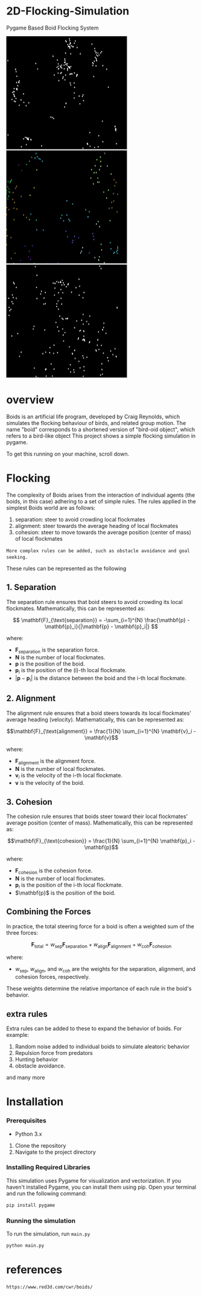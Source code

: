 # 2D-Flocking-Simulation
Pygame Based Boid Flocking System

<img src="graphics/1.gif" alt="drawing" width="320" height="300"/> &nbsp; &nbsp; <img src="graphics/3.gif" alt="drawing" width="320" height="300"/>&nbsp; &nbsp; <img src="graphics/2.gif" alt="drawing" width="320" height="300"/>

# overview
Boids is an artificial life program, developed by Craig Reynolds, which simulates the flocking behaviour of birds, and related group motion. The name "boid" corresponds to a shortened version of "bird-oid object", which refers to a bird-like object
This project shows a simple flocking simulation in pygame.

To get this running on your machine, scroll down.

# Flocking
The complexity of Boids arises from the interaction of individual agents (the boids, in this case) adhering to a set of simple rules. The rules applied in the simplest Boids world are as follows:

1. separation: steer to avoid crowding local flockmates
2. alignment: steer towards the average heading of local flockmates
3. cohesion: steer to move towards the average position (center of mass) of local flockmates

`More complex rules can be added, such as obstacle avoidance and goal seeking.`

These rules can be represented as the following
## 1. Separation
The separation rule ensures that boid steers to avoid crowding its local flockmates. Mathematically, this can be represented as:

```math
 \mathbf{F}_{\text{separation}} = -\sum_{i=1}^{N} \frac{\mathbf{p} - \mathbf{p}_i}{|\mathbf{p} - \mathbf{p}_i|} 
```
where:
- $\mathbf{F}_{\text{separation}}$ is the separation force.
- $\mathbf{N}$ is the number of local flockmates.
- $\mathbf{p}$ is the position of the boid.
- $\mathbf{p}_i$ is the position of the \(i\)-th local flockmate.
- $|\mathbf{p} - \mathbf{p}_i|$ is the distance between the boid and the i-th local flockmate.

## 2. Alignment
The alignment rule ensures that a boid steers towards its local flockmates' average heading (velocity). Mathematically, this can be represented as:

```math
\mathbf{F}_{\text{alignment}} = \frac{1}{N} \sum_{i=1}^{N} \mathbf{v}_i - \mathbf{v}
```
where:
- $\mathbf{F}_{\text{alignment}}$ is the alignment force.
- $\mathbf{N}$ is the number of local flockmates.
- $\mathbf{v}_i$ is the velocity of the i-th local flockmate.
- $\mathbf{v}$ is the velocity of the boid.

## 3. Cohesion
The cohesion rule ensures that boids steer toward their local flockmates' average position (center of mass). Mathematically, this can be represented as:

```math
\mathbf{F}_{\text{cohesion}} = \frac{1}{N} \sum_{i=1}^{N} \mathbf{p}_i - \mathbf{p}
```

where:
- $\mathbf{F}_{\text{cohesion}}$ is the cohesion force.
- $\mathbf{N}$ is the number of local flockmates.
- $\mathbf{p}_i$ is the position of the i-th local flockmate.
- $\mathbf{p}\$ is the position of the boid.

## Combining the Forces
In practice, the total steering force for a boid is often a weighted sum of the three forces:

```math
\mathbf{F}_{\text{total}} = w_{\text{sep}} \mathbf{F}_{\text{separation}} + w_{\text{align}} \mathbf{F}_{\text{alignment}} + w_{\text{coh}} \mathbf{F}_{\text{cohesion}}
```

where:
- $w_{\text{sep}}$, $w_{\text{align}}$, and $w_{\text{coh}}$ are the weights for the separation, alignment, and cohesion forces, respectively.

These weights determine the relative importance of each rule in the boid's behavior.

## extra rules
Extra rules can be added to these to expand the behavior of boids. For example:
1. Random noise added to individual boids to simulate aleatoric behavior 
2. Repulsion force from predators
3. Hunting behavior 
4. obstacle avoidance.

and many more

# Installation

### Prerequisites
- Python 3.x

1. Clone the repository
2. Navigate to the project directory

### Installing Required Libraries

This simulation uses Pygame for visualization and vectorization. If you haven't installed Pygame, you can install them using pip. Open your terminal and run the following command:

```sh
pip install pygame
```

### Running the simulation

To run the simulation, run `main.py`
```sh
python main.py
```

# references 
`https://www.red3d.com/cwr/boids/`
